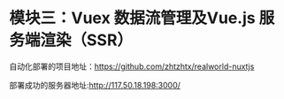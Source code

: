 # 模块三：Vuex 数据流管理及Vue.js 服务端渲染（SSR）

自动化部署的项目地址：https://github.com/zhtzhtx/realworld-nuxtjs

部署成功的服务器地址:http://117.50.18.198:3000/
